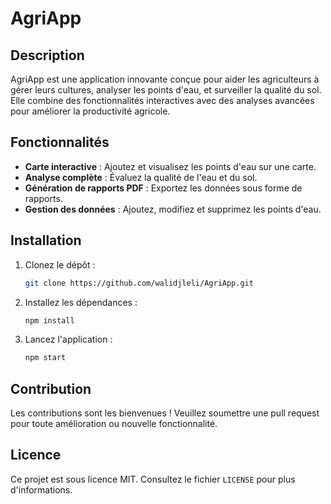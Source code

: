 # AgriApp

## Description
AgriApp est une application innovante conçue pour aider les agriculteurs à gérer leurs cultures, analyser les points d'eau, et surveiller la qualité du sol. Elle combine des fonctionnalités interactives avec des analyses avancées pour améliorer la productivité agricole.

## Fonctionnalités
- **Carte interactive** : Ajoutez et visualisez les points d'eau sur une carte.
- **Analyse complète** : Évaluez la qualité de l'eau et du sol.
- **Génération de rapports PDF** : Exportez les données sous forme de rapports.
- **Gestion des données** : Ajoutez, modifiez et supprimez les points d'eau.

## Installation
1. Clonez le dépôt :
   ```bash
   git clone https://github.com/walidjleli/AgriApp.git
   ```
2. Installez les dépendances :
   ```bash
   npm install
   ```
3. Lancez l'application :
   ```bash
   npm start
   ```

## Contribution
Les contributions sont les bienvenues ! Veuillez soumettre une pull request pour toute amélioration ou nouvelle fonctionnalité.

## Licence
Ce projet est sous licence MIT. Consultez le fichier `LICENSE` pour plus d'informations.
